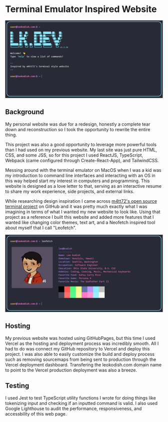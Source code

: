 # Terminal Emulator Inspired Website

![Startup](public/images/homepage.png)

## Background

My personal website was due for a redesign, honestly a complete tear down and reconstruction so I took the opportunity to rewrite the entire thing.

This project was also a good opportunity to leverage more powerful tools than I had used on my previous website. My last site was just pure HTML, CSS, and some JSS, so for this project I used ReactJS, TypeScript, Webpack (came configured through Create-React-App), and TailwindCSS.

Messing around with the terminal emulator on MacOS when I was a kid was my introduction to command line interfaces and interacting with an OS in this way helped start my interest in computers and programming.
This website is designed as a love letter to that, serving as an interactive resume to share my work experience, side projects, and external links.

While researching design inspiration I came across [m4tt72's open source terminal project](https://github.com/m4tt72/terminal) on GitHub and it was pretty much exactly what I was imagining in terms of what I wanted my new website to look like. Using that project as a reference I built this website and added more features that I wanted like changing color themes, text art, and a Neofetch inspired tool about myself that I call "Leofetch".

![Leofetch](public/images/leofetch.png)

## Hosting

My previous website was hosted using GitHubPages, but this time I used Vercel as the hosting and deployment process was incredibly smooth. All I had to do was connect my GitHub repository to Vercel and deploy this project. I was also able to easily customize the build and deploy process such as removing sourcemaps from being sent to production through the Vercel deployment dashboard. Transfering the leokodish.com domain name to point to the Vercel production deployment was also a breeze.

## Testing

I used Jest to test TypeScript utility functions I wrote for doing things like tokenizing input and checking if an inputted command is valid.
I also used Google Lighthouse to audit the performance, responsiveness, and accessbility of this web page.
